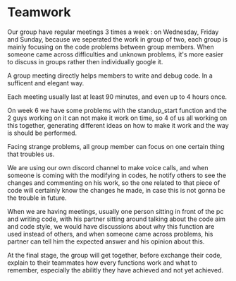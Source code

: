 Teamwork
======

Our group have regular meetings 3 times a week : on Wednesday, Friday and  Sunday, because we seperated the work in group of two, each group is mainly focusing on the code problems between group members. When someone came across difficulties and unknown problems, it's more easier to discuss in groups rather then individually google it.

A group meeting directly helps members to write and debug code. In a sufficent and elegant way.

Each meeting usually last at least 90 minutes, and even up to 4 hours once.

On week 6 we have some problems with the standup_start function and the 2 guys working on it can not make it work on time, so 4 of us all working on this together, generating different ideas on how to make it work and the way is should be performed.

Facing strange problems, all group member can focus on one certain thing that troubles us.

We are using our own discord channel to make voice calls, and when someone is coming with the modifying in codes, he notify others to see the changes and commenting on his work, so the one related to that piece of code will certainly know the changes he made, in case this is not gonna be the trouble in future.

When we are having meetings, usually one person sitting in front of the pc and writing code, with his partner sitting around talking about the code aim and code style, we would have discussions about why this function are used instead of others, and when someone came across problems, his partner can tell him the expected answer and his opinion about this.

At the final stage, the group will get together, before exchange their code, explain to their teammates how every functions work and what to remember, especially the abilitly they have achieved and not yet achieved. 
